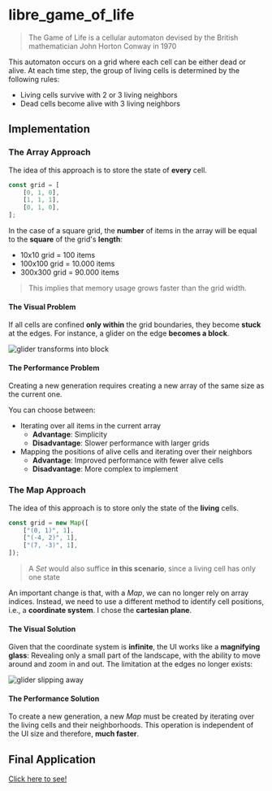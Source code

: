 # libre_game_of_life

> The Game of Life is a cellular automaton devised by the British mathematician John Horton Conway
> in 1970

This automaton occurs on a grid where each cell can be either dead or alive. At each time step, the
group of living cells is determined by the following rules:

- Living cells survive with 2 or 3 living neighbors
- Dead cells become alive with 3 living neighbors

## Implementation

### The Array Approach

The idea of this approach is to store the state of **every** cell.

```ts
const grid = [
    [0, 1, 0],
    [1, 1, 1],
    [0, 1, 0],
];
```

In the case of a square grid, the **number** of items in the array will be equal to the **square**
of the grid's **length**:

- 10x10 grid = 100 items
- 100x100 grid = 10.000 items
- 300x300 grid = 90.000 items

> This implies that memory usage grows faster than the grid width.

#### The Visual Problem

If all cells are confined **only within** the grid boundaries, they become **stuck** at the edges.
For instance, a glider on the edge **becomes a block**.

![glider transforms into block](/images/glider_to_block.gif)

#### The Performance Problem

Creating a new generation requires creating a new array of the same size as the current one.

You can choose between:

- Iterating over all items in the current array
  - **Advantage**: Simplicity
  - **Disadvantage**: Slower performance with larger grids
- Mapping the positions of alive cells and iterating over their neighbors
  - **Advantage**: Improved performance with fewer alive cells
  - **Disadvantage**: More complex to implement

### The Map Approach

The idea of this approach is to store only the state of the **living** cells.

```ts
const grid = new Map([
    ["(0, 1)", 1],
    ["(-4, 2)", 1],
    ["(7, -3)", 1],
]);
```

> A _Set_ would also suffice **in this scenario**, since a living cell has only one state

An important change is that, with a _Map_, we can no longer rely on array indices. Instead, we need
to use a different method to identify cell positions, i.e., a **coordinate system**. I chose the
**cartesian plane**.

#### The Visual Solution

Given that the coordinate system is **infinite**, the UI works like a **magnifying glass**:
Revealing only a small part of the landscape, with the ability to move around and zoom in and out.
The limitation at the edges no longer exists:

![glider slipping away](/images/glider_away.gif)

#### The Performance Solution

To create a new generation, a new _Map_ must be created by iterating over the living cells and their
neighborhoods. This operation is independent of the UI size and therefore, **much faster**.

## Final Application

[Click here to see!](/libre_game_of_life/index.html)
